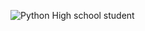


<img alt="Python" src="https://img.shields.io/badge/python-%2314354C.svg?style=for-the-badge&logo=python&logoColor=white"/> High school student
